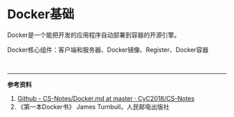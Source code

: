 # Docker基础

Docker是一个能把开发的应用程序自动部署到容器的开源引擎。



Docker核心组件：客户端和服务器、Docker镜像、Register、Docker容器







<br>

---

**参考资料**

1. [Github - CS-Notes/Docker.md at master · CyC2018/CS-Notes]( https://github.com/CyC2018/CS-Notes/blob/master/notes/Docker.md )
2. 《第一本Docker书》 James Turnbull，人民邮电出版社 